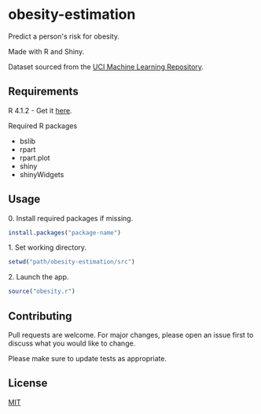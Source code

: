 # obesity-estimation

Predict a person's risk for obesity.

Made with R and Shiny.

Dataset sourced from the [UCI Machine Learning Repository](https://archive.ics.uci.edu/ml/datasets/Estimation+of+obesity+levels+based+on+eating+habits+and+physical+condition+).

## Requirements

R 4.1.2 - Get it [here](https://cran.r-project.org/).

Required R packages
- bslib
- rpart
- rpart.plot
- shiny
- shinyWidgets

## Usage

0\. Install required packages if missing.

```r
install.packages("package-name")
```

1\. Set working directory.

```r
setwd("path/obesity-estimation/src")
```

2\. Launch the app.

```r
source("obesity.r")
```

## Contributing

Pull requests are welcome. For major changes, please open an issue first to discuss what you would like to change.

Please make sure to update tests as appropriate.

## License

[MIT](https://choosealicense.com/licenses/mit/)